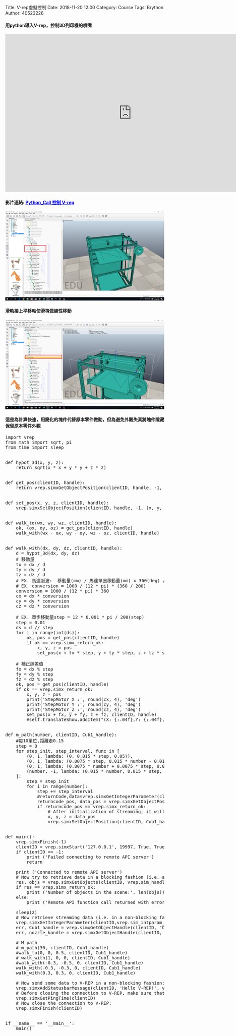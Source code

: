 Title: V-rep虛擬控制
Date: 2018-11-20 12:00
Category: Course
Tags: Brython
Author: 40523226



<!-- PELICAN_END_SUMMARY -->
<h4>用python導入V-rep，控制3D列印機的噴嘴<h4/>

<iframe width="800" height="500" src="https://www.youtube.com/embed/B0_vdv9Cpw0" frameborder="0" allow="accelerometer; autoplay; encrypted-media; gyroscope; picture-in-picture" allowfullscreen></iframe>
<h4>影片連結: <a href="https://www.youtube.com/embed/B0_vdv9Cpw0"style="color:blue;">Python_Call 控制 V-rep</a></h4>

<p><img alt="" src="https://github.com/s40523226/projrct/blob/gh-pages/photo/p37_22-22-20.png?raw=true"></p>

<h4>滑軌接上平移軸使滑塊做線性移動</h4>
<p><img alt="" src="https://github.com/s40523226/projrct/blob/gh-pages/photo/p37_22-09-14.png?raw=true"></p>

<h4>這是為計算快速，用簡化的塊件代替原本零件做動，但為避免外觀失真將塊件隱藏保留原本零件外觀</h4>

<pre class="brush: python">
import vrep
from math import sqrt, pi
from time import sleep


def hypot_3d(x, y, z):
    return sqrt(x * x + y * y + z * z)


def get_pos(clientID, handle):
    return vrep.simxGetObjectPosition(clientID, handle, -1, vrep.simx_opmode_oneshot_wait)


def set_pos(x, y, z, clientID, handle):
    vrep.simxSetObjectPosition(clientID, handle, -1, (x, y, z), vrep.simx_opmode_oneshot_wait)


def walk_to(wx, wy, wz, clientID, handle):
    ok, (ox, oy, oz) = get_pos(clientID, handle)
    walk_with(wx - ox, wy - oy, wz - oz, clientID, handle)


def walk_with(dx, dy, dz, clientID, handle):
    d = hypot_3d(dx, dy, dz)
    # 移動量
    tx = dx / d
    ty = dy / d
    tz = dz / d
    # EX. 馬達脈波:  移動量(mm) / 馬達單圈移動量(mm) x 360(deg) / 步數(step)
    # EX. conversion = 1000 / (12 * pi) * (360 / 200)
    conversion = 1000 / (12 * pi) * 360
    cx = dx * conversion
    cy = dy * conversion
    cz = dz * conversion
    
    # EX. 單步移動量step = 12 * 0.001 * pi / 200(step)
    step = 0.01
    ds = d // step
    for i in range(int(ds)):
        ok, pos = get_pos(clientID, handle)
        if ok == vrep.simx_return_ok:
            x, y, z = pos
            set_pos(x + tx * step, y + ty * step, z + tz * step, clientID, handle)
    
    # 補正誤差值        
    fx = dx % step
    fy = dy % step
    fz = dz % step        
    ok, pos = get_pos(clientID, handle)
    if ok == vrep.simx_return_ok:
        x, y, z = pos
        print('StepMotor_X :', round(cx, 4), 'deg')
        print('StepMotor_Y :', round(cy, 4), 'deg')
        print('StepMotor_Z :', round(cz, 4), 'deg')
        set_pos(x + fx, y + fy, z + fz, clientID, handle)
        #self.translateShow.addItem("(X: {:.04f},Y: {:.04f},Z: {:.04f})".format(a2z, b2z, c2z))
    

def m_path(number, clientID, Cub1_handle):
    #每10單位,距離走0.15
    step = 0
    for step_init, step_interval, func in [
        (0, 1, lambda: (0, 0.015 * step, 0.05)),
        (0, 1, lambda: (0.0075 * step, 0.015 * number - 0.01 * step, 0.05)),
        (0, 1, lambda: (0.0075 * number + 0.0075 * step, 0.005 * number + 0.01 * step, 0.05)),
        (number, -1, lambda: (0.015 * number, 0.015 * step, 0.05)),
    ]:
        step = step_init
        for i in range(number):
            step += step_interval
            #returnCode,data=vrep.simxGetIntegerParameter(clientID,vrep.sim_intparam_mouse_x,vrep.simx_opmode_buffer) # Try to retrieve the streamed data
            returncode_pos, data_pos = vrep.simxGetObjectPosition(clientID, Cub1_handle, -1, vrep.simx_opmode_oneshot_wait)
            if returncode_pos == vrep.simx_return_ok:
                # After initialization of streaming, it will take a few ms before the first value arrives, so check the return code
                x, y, z = data_pos
                vrep.simxSetObjectPosition(clientID, Cub1_handle, -1, func(), vrep.simx_opmode_oneshot_wait)


def main():
    vrep.simxFinish(-1)
    clientID = vrep.simxStart('127.0.0.1', 19997, True, True, 5000, 5)
    if clientID == -1:
        print ('Failed connecting to remote API server')
        return

    print ('Connected to remote API server')
    # Now try to retrieve data in a blocking fashion (i.e. a service call):
    res, objs = vrep.simxGetObjects(clientID, vrep.sim_handle_all, vrep.simx_opmode_blocking)
    if res == vrep.simx_return_ok:
        print ('Number of objects in the scene:', len(objs))
    else:
        print ('Remote API function call returned with error code:', res)

    sleep(2) 
    # Now retrieve streaming data (i.e. in a non-blocking fashion):
    vrep.simxGetIntegerParameter(clientID,vrep.sim_intparam_mouse_x,vrep.simx_opmode_streaming) # Initialize streaming
    err, Cub1_handle = vrep.simxGetObjectHandle(clientID, "Cub1", vrep.simx_opmode_oneshot_wait)
    err, nozzle_handle = vrep.simxGetObjectHandle(clientID, "nozzle", vrep.simx_opmode_oneshot_wait)
    
    # M path
    # m_path(30, clientID, Cub1_handle)
    #walk_to(0, 0, 0.5, clientID, Cub1_handle)
    # walk_with(1, 0, 0, clientID, Cub1_handle)
    #walk_with(-0.3, -0.5, 0, clientID, Cub1_handle)
    walk_with(-0.3, -0.3, 0, clientID, Cub1_handle)
    walk_with(0.3, 0.3, 0, clientID, Cub1_handle)

    # Now send some data to V-REP in a non-blocking fashion:
    vrep.simxAddStatusbarMessage(clientID, 'Hello V-REP!', vrep.simx_opmode_oneshot)
    # Before closing the connection to V-REP, make sure that the last command sent out had time to arrive. You can guarantee this with (for example):
    vrep.simxGetPingTime(clientID)
    # Now close the connection to V-REP:
    vrep.simxFinish(clientID)


if __name__ == '__main__':
    main()
</pre>
